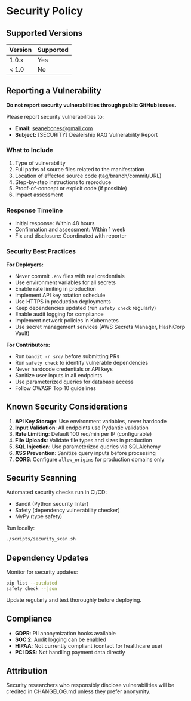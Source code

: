 # Security Policy

## Supported Versions

| Version | Supported          |
| ------- | ------------------ |
| 1.0.x   | Yes                |
| < 1.0   | No                 |

## Reporting a Vulnerability

**Do not report security vulnerabilities through public GitHub issues.**

Please report security vulnerabilities to:
- **Email:** seanebones@gmail.com
- **Subject:** [SECURITY] Dealership RAG Vulnerability Report

### What to Include

1. Type of vulnerability
2. Full paths of source files related to the manifestation
3. Location of affected source code (tag/branch/commit/URL)
4. Step-by-step instructions to reproduce
5. Proof-of-concept or exploit code (if possible)
6. Impact assessment

### Response Timeline

- Initial response: Within 48 hours
- Confirmation and assessment: Within 1 week
- Fix and disclosure: Coordinated with reporter

### Security Best Practices

**For Deployers:**
- Never commit `.env` files with real credentials
- Use environment variables for all secrets
- Enable rate limiting in production
- Implement API key rotation schedule
- Use HTTPS in production deployments
- Keep dependencies updated (run `safety check` regularly)
- Enable audit logging for compliance
- Implement network policies in Kubernetes
- Use secret management services (AWS Secrets Manager, HashiCorp Vault)

**For Contributors:**
- Run `bandit -r src/` before submitting PRs
- Run `safety check` to identify vulnerable dependencies
- Never hardcode credentials or API keys
- Sanitize user inputs in all endpoints
- Use parameterized queries for database access
- Follow OWASP Top 10 guidelines

## Known Security Considerations

1. **API Key Storage**: Use environment variables, never hardcode
2. **Input Validation**: All endpoints use Pydantic validation
3. **Rate Limiting**: Default 100 req/min per IP (configurable)
4. **File Uploads**: Validate file types and sizes in production
5. **SQL Injection**: Use parameterized queries via SQLAlchemy
6. **XSS Prevention**: Sanitize query inputs before processing
7. **CORS**: Configure `allow_origins` for production domains only

## Security Scanning

Automated security checks run in CI/CD:
- Bandit (Python security linter)
- Safety (dependency vulnerability checker)
- MyPy (type safety)

Run locally:
```bash
./scripts/security_scan.sh
```

## Dependency Updates

Monitor for security updates:
```bash
pip list --outdated
safety check --json
```

Update regularly and test thoroughly before deploying.

## Compliance

- **GDPR**: PII anonymization hooks available
- **SOC 2**: Audit logging can be enabled
- **HIPAA**: Not currently compliant (contact for healthcare use)
- **PCI DSS**: Not handling payment data directly

## Attribution

Security researchers who responsibly disclose vulnerabilities will be credited in CHANGELOG.md unless they prefer anonymity.


